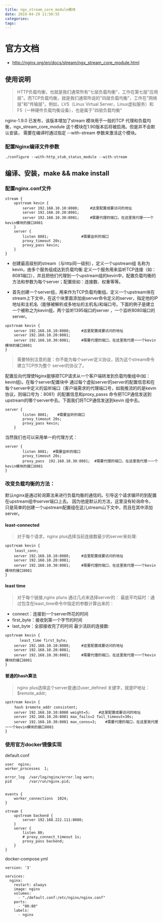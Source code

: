 ```yaml
---
title: ngx_stream_core_module模块
date: 2019-04-29 11:50:55
categories:
tags:
---
```


# 官方文档

* http://nginx.org/en/docs/stream/ngx_stream_core_module.html

## 使用说明

> HTTP负载均衡，也就是我们通常所有"七层负载均衡"，工作在第七层"应用层"。而TCP负载均衡，就是我们通常所说的"四层负载均衡"，工作在"网络层"和"传输层"。例如，LVS（Linux Virtual Server，Linux虚拟服务）和F5（一种硬件负载均衡设备），也是属于"四层负载均衡"


nginx-1.9.0 已发布，该版本增加了stream 模块用于一般的TCP 代理和负载均衡，ngx_stream_core_module 这个模块在1.90版本后将被启用。但是并不会默认安装，
需要在编译时通过指定 --with-stream 参数来激活这个模块。
 
### 配置Nginx编译文件参数

```
./configure --with-http_stub_status_module --with-stream
```

## 编译、安装，make && make install

### 配置nginx.conf文件

```
stream {
    upstream kevin {
        server 192.168.10.10:8080;     #这里配置成要访问的地址
        server 192.168.10.20:8081;
        server 192.168.10.30:8081;     #需要代理的端口，在这里我代理一一个kevin模块的接口8081
    }
    server {
        listen 8081;               #需要监听的端口
        proxy_timeout 20s;
        proxy_pass kevin;
    }
}
```
 
* 创建最高级别的stream（与http同一级别），定义一个upstream组 名称为kevin，由多个服务组成达到负载均衡 定义一个服务用来监听TCP连接（如：8081端口），并且把他们代理到一个upstream组的kevin中，配置负载均衡的方法和参数为每个server；配置些如：连接数、权重等等。

* 首先创建一个server组，用来作为TCP负载均衡组。定义一个upstream块在stream上下文中，在这个块里面添加由server命令定义的server，指定他的IP地址和主机名（能够被解析成多地址的主机名)和端口号。下面的例子是建立一个被称之为kevin组，两个监听1395端口的server ，一个监听8080端口的server。

```
upstream kevin {
    server 192.168.10.10:8080;     #这里配置成要访问的地址
    server 192.168.10.20:8081;
    server 192.168.10.30:8081;     #需要代理的端口，在这里我代理一一个kevin模块的接口8081
}
```
 
> 需要特别注意的是：你不能为每个server定义协议，因为这个stream命令建立TCP作为整个 server的协议了。
 
配置反向代理使Nginx能够把TCP请求从一个客户端转发到负载均衡组中(如：kevin组)。在每个server配置块中 通过每个虚拟server的server的配置信息和在每个server中定义的监听端口（客户端需求的代理端口号，如我推流的的是kevin协议，则端口号为：8081）的配置信息和proxy_passs 命令把TCP通信发送到upstream的哪个server中去。下面我们将TCP通信发送到kevin 组中去。

```
server {
        listen 8081;    #需要监听的端口
        proxy_timeout 20s;
        proxy_pass kevin;
    }
```


当然我们也可以采用单一的代理方式：
 
```
server {
        listen 8081;  #需要监听的端口
        proxy_timeout 20s;
        proxy_pass  192.168.10.30:8081;  #需要代理的端口，在这里我代理一一个kevin模块的接口8081
}
```

### 改变负载均衡的方法：

默认nginx是通过轮询算法来进行负载均衡的通信的。引导这个请求循环的到配置在upstream组中server端口上去。 因为他是默认的方法，这里没有轮询命令，
只是简单的创建一个upstream配置组在这儿stream山下文中，而且在其中添加server。
 
#### least-connected 

>对于每个请求，nginx plus选择当前连接数最少的server来处理:

```
upstream kevin {
　　 least_conn;
    server 192.168.10.10:8080;     #这里配置成要访问的地址
    server 192.168.10.20:8081;
    server 192.168.10.30:8081;     #需要代理的端口，在这里我代理一一个kevin模块的接口8081
}
```
 
#### least time 

>对于每个链接,nginx pluns 通过几点来选择server的： 最底平均延时：通过包含在least_time命令中指定的参数计算出来的：

* connect：连接到一个server所花的时间
* first_byte：接收到第一个字节的时间
* last_byte：全部接收完了的时间 最少活跃的连接数:

``` 
upstream kevin {
　　　　least_time first_byte;
    server 192.168.10.10:8080;     #这里配置成要访问的地址
    server 192.168.10.20:8081;
    server 192.168.10.30:8081;     #需要代理的端口，在这里我代理一一个kevin模块的接口8081
}
```

#### 普通的hash算法

>nginx plus选择这个server是通过user_defined 关键字，就是IP地址：$remote_addr;
 
```
upstream kevin {
　　 hash $remote_addr consistent;
    server 192.168.10.10:8080 weight=5;    #这里配置成要访问的地址
    server 192.168.10.20:8081 max_fails=2 fail_timeout=30s;
    server 192.168.10.30:8081 max_conns=3;    #需要代理的端口，在这里我代理一一个kevin模块的接口8081
}
```

### 使用官方docker镜像实现

default.conf

```
user  nginx;
worker_processes  1;

error_log  /var/log/nginx/error.log warn;
pid        /var/run/nginx.pid;


events {
    worker_connections  1024;
}

stream {
    upstream backend {
        server 192.168.222.111:8080; 
    }
    server {
        listen 80;
        # proxy_connect_timeout 1s;
        proxy_pass backend;
    }
}
```

docker-compose.yml

```
version: '3'

services:
  nginx:
    restart: always
    image: nginx
    volumes:
      - "./default.conf:/etc/nginx/nginx.conf"
    ports:
      - "80:80"
    labels:
      - nginx
    
```
